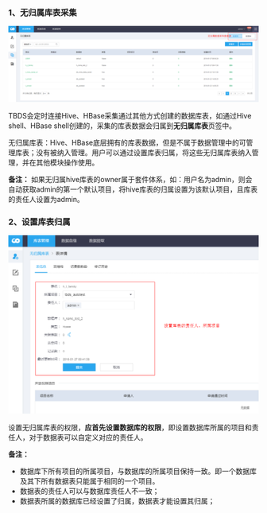 ### 1、无归属库表采集

![nobelong_table_list](pictures\nobelong_table_list.png)

TBDS会定时连接Hive、HBase采集通过其他方式创建的数据库表，如通过Hive shell、HBase shell创建的，采集的库表数据会归属到**无归属库表**页签中。

无归属库表：Hive、HBase底层拥有的库表数据，但是不属于数据管理中的可管理库表；没有被纳入管理。用户可以通过设置库表归属，将这些无归属库表纳入管理，并在其他模块操作使用。

**备注：**
如果无归属hive库表的owner属于套件体系，如：用户名为admin，则会自动获取admin的第一个默认项目，将hive库表的归属设置为该默认项目，且库表的责任人设置为admin。


### 2、设置库表归属

![table_set_belong](pictures\table_set_belong.png)

设置无归属库表的权限，**应首先设置数据库的权限**，即设置数据库所属的项目和责任人，对于数据表可以自定义对应的责任人。

**备注：**
- 数据库下所有项目的所属项目，与数据库的所属项目保持一致。即一个数据库及其下所有数据表只能属于相同的一个项目。
- 数据表的责任人可以与数据库责任人不一致；
- 数据表所属的数据库已经设置了归属，数据表才能设置其归属；
